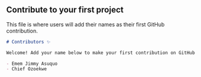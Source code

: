 ## Contribute to your first project

This file is where users will add their names as their first GitHub contribution.

```markdown
# Contributors ✨

Welcome! Add your name below to make your first contribution on GitHub!

- Emem Jimmy Asuquo
- Chief Ozoekwe
